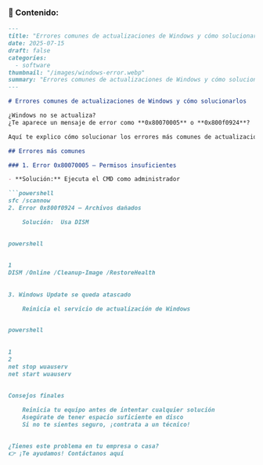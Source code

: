 ### 📝 Contenido:

```markdown
---
title: "Errores comunes de actualizaciones de Windows y cómo solucionarlos"
date: 2025-07-15
draft: false
categories:
  - software
thumbnail: "/images/windows-error.webp"
summary: "Errores comunes de actualizaciones de Windows y cómo solucionarlos"
---

# Errores comunes de actualizaciones de Windows y cómo solucionarlos

¿Windows no se actualiza?  
¿Te aparece un mensaje de error como **0x80070005** o **0x800f0924**?

Aquí te explico cómo solucionar los errores más comunes de actualizaciones de Windows.

## Errores más comunes

### 1. Error 0x80070005 – Permisos insuficientes

- **Solución:** Ejecuta el CMD como administrador

```powershell
sfc /scannow
2. Error 0x800f0924 – Archivos dañados 

    Solución:  Usa DISM
     

powershell
 
 
1
DISM /Online /Cleanup-Image /RestoreHealth
 
 
3. Windows Update se queda atascado 

    Reinicia el servicio de actualización de Windows
     

powershell
 
 
1
2
net stop wuauserv
net start wuauserv
 
 
Consejos finales 

    Reinicia tu equipo antes de intentar cualquier solución
    Asegúrate de tener espacio suficiente en disco
    Si no te sientes seguro, ¡contrata a un técnico!
     

¿Tienes este problema en tu empresa o casa?
👉 ¡Te ayudamos! Contáctanos aquí  
